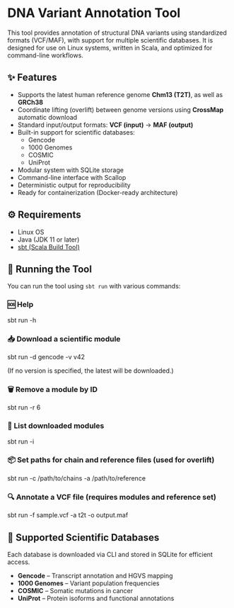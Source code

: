 # DNA Variant Annotation Tool

This tool provides annotation of structural DNA variants using standardized formats (VCF/MAF), with support for multiple scientific databases. It is designed for use on Linux systems, written in Scala, and optimized for command-line workflows.

## ✨ Features

- Supports the latest human reference genome **Chm13 (T2T)**, as well as **GRCh38**
- Coordinate lifting (overlift) between genome versions using **CrossMap** automatic download 
- Standard input/output formats: **VCF (input)** → **MAF (output)**
- Built-in support for scientific databases:
  - Gencode
  - 1000 Genomes
  - COSMIC
  - UniProt
- Modular system with SQLite storage
- Command-line interface with Scallop
- Deterministic output for reproducibility
- Ready for containerization (Docker-ready architecture)

## ⚙️ Requirements

- Linux OS
- Java (JDK 11 or later)
- [sbt (Scala Build Tool)](https://www.scala-sbt.org/)

## 🚀 Running the Tool

You can run the tool using `sbt run` with various commands:

### 🆘 Help

sbt run -h

### 📥 Download a scientific module

sbt run -d gencode -v v42

(If no version is specified, the latest will be downloaded.)

### 🗑️ Remove a module by ID

sbt run -r 6

### 📄 List downloaded modules

sbt run -i

### 📦 Set paths for chain and reference files (used for overlift)

sbt run -c /path/to/chains -a /path/to/reference

### 🔍 Annotate a VCF file (requires modules and reference set)

sbt run -f sample.vcf -a t2t -o output.maf

## 🧪 Supported Scientific Databases

Each database is downloaded via CLI and stored in SQLite for efficient access.

- **Gencode** – Transcript annotation and HGVS mapping
- **1000 Genomes** – Variant population frequencies
- **COSMIC** – Somatic mutations in cancer
- **UniProt** – Protein isoforms and functional annotations


